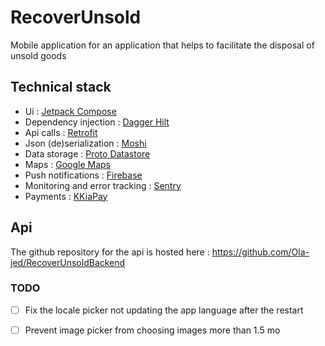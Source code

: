# RecoverUnsold
Mobile application for an application that helps to facilitate the disposal of unsold goods

## Technical stack
- Ui : [Jetpack Compose](https://developer.android.com/jetpack/compose)
- Dependency injection : [Dagger Hilt](https://dagger.dev/hilt/)
- Api calls : [Retrofit](https://square.github.io/retrofit/)
- Json (de)serialization : [Moshi](https://github.com/square/moshi)
- Data
  storage : [Proto Datastore](https://developer.android.com/topic/libraries/architecture/datastore)
- Maps : [Google Maps](https://developers.google.com/maps)
- Push notifications : [Firebase](https://firebase.google.com/)
- Monitoring and error tracking : [Sentry](https://sentry.io/)
- Payments : [KKiaPay](https://kkiapay.me/)

## Api

The github repository for the api is hosted here : https://github.com/Ola-jed/RecoverUnsoldBackend

### TODO

- [ ] Fix the locale picker not updating the app language after the restart
- [ ] Prevent image picker from choosing images more than 1.5 mo

